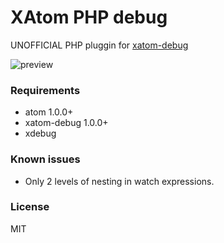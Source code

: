 # XAtom PHP debug

UNOFFICIAL PHP pluggin for [xatom-debug](https://github.com/willyelm/xatom-debug)


![preview](https://raw.githubusercontent.com/willyelm/xatom-debug/master/assets/preview.png)

### Requirements
- atom 1.0.0+
- xatom-debug 1.0.0+
- xdebug

### Known issues

- Only 2 levels of nesting in watch expressions.

### License

MIT
